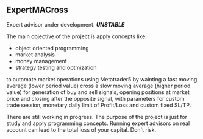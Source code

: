 ## ExpertMACross

Expert advisor under development.
**_UNSTABLE_**

The main objective of the project is apply concepts like:

- object oriented programming
- market analysis
- money management
- strategy testing and optmization

to automate market operations using Metatrader5 by wainting a fast moving average (lower period value) cross a slow moving average (higher period value) for generation of buy and sell signals, opening positions at market price and closing after the opposite signal, with parameters for custom trade session, monetary daily limit of Profit/Loss and custom fixed SL/TP.

There are still working in progress.
The purpose of the project is just for study and apply programming concepts.
Running expert advisors on real account can lead to the total loss of your capital.
Don't risk.
